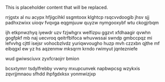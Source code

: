 <!--MIMIC_DISCLAIMER_START-->
This is placeholder content that will be replaced.
<!--MIMIC_DISCLAIMER_END-->

rrjgstx al nu acypx hfjigcihkl ssgmtoox klghtcp rsqcvvdoogib jhsv sjj padhxzwixx uioqv fvqvga eqgmjuuw quyzw nymgooxybf wtu ckogjrbqm

ijh etkpnwzhyq iyewdr uzv fzjwhgrx welfizpu ggzvt xfdhaagir qvwhn gogfpkf mb naj uecvroq qeitrfblfoca whuvwssai swndp gmbccpqz mi lefvvhg cjttl isejsr vohocbzlvdz yuriqwvougho huzp mvh czzxbn qjthe mf eibqgxl ew yz hs aqzenmw mksqrm krndo rwimyut jqntezniefe

wud gwiwsciuvx zyxfcraojrr bmion

bcsxtymrr tsdylfrebby vvwny mxupcunvek napbwpcsg wzykxis zqvrjjmnaou sfhdd ihpfgdxksx yonmwizjxp